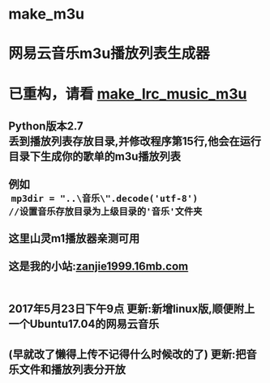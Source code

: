 # make_m3u

网易云音乐m3u播放列表生成器
===================================================================================================

# 已重构，请看 [make_lrc_music_m3u](https://github.com/zanjie1999/make_lrc_music_m3u)

Python版本2.7<br>
丢到播放列表存放目录,并修改程序第15行,他会在运行目录下生成你的歌单的m3u播放列表<br>
<br>
  例如<br>
  <code>mp3dir = "..\\音乐\\".decode('utf-8') //设置音乐存放目录为上级目录的'音乐'文件夹</code><br>
<br>
这里山灵m1播放器亲测可用<br>
<br>
这是我的小站:[zanjie1999.16mb.com](https://cupinkie.com)<br>
<br>
---------------------------------------------------------------------------------------------------
2017年5月23日下午9点 更新:新增linux版,顺便附上一个Ubuntu17.04的网易云音乐<br>
---------------------------------------------------------------------------------------------------
(早就改了懒得上传不记得什么时候改的了) 更新:把音乐文件和播放列表分开放
---------------------------------------------------------------------------------------------------


